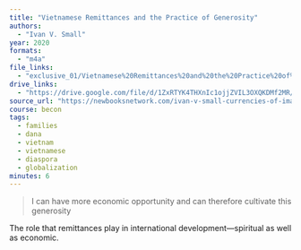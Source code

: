 ```yaml
---
title: "Vietnamese Remittances and the Practice of Generosity"
authors:
  - "Ivan V. Small"
year: 2020
formats:
  - "m4a"
file_links:
  - "exclusive_01/Vietnamese%20Remittances%20and%20the%20Practice%20of%20Generosity%20-%20Ivan%20V.%20Small.m4a"
drive_links:
  - "https://drive.google.com/file/d/1ZxRTYK4THXnIc1ojjZVIL3OXQKDMf2MR/view?usp=drivesdk"
source_url: "https://newbooksnetwork.com/ivan-v-small-currencies-of-imagination-channeling-money-and-chasing-mobility-in-vietnam-cornell-up-2018"
course: becon
tags:
  - families
  - dana
  - vietnam
  - vietnamese
  - diaspora
  - globalization
minutes: 6
---
```


> I can have more economic opportunity and can therefore cultivate this generosity

The role that remittances play in international development—spiritual as well as economic.
